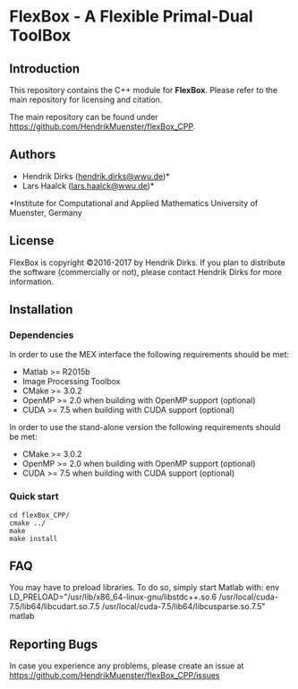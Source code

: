 # FlexBox - A **Flex**ible Primal-Dual Tool**Box**

## Introduction
This repository contains the C++ module for **FlexBox**. Please refer to the main repository for licensing and citation.

The main repository can be found under
https://github.com/HendrikMuenster/flexBox_CPP.

## Authors
* Hendrik Dirks ([hendrik.dirks@wwu.de](mailto:hendrik.dirks@wwu.de))*
* Lars Haalck ([lars.haalck@wwu.de](mailto:lars.haalck@wwu.de))*

\*Institute for Computational and Applied Mathematics
University of Muenster, Germany

## License
FlexBox is copyright ©2016-2017 by Hendrik Dirks.
If you plan to distribute the software (commercially or not), please contact Hendrik Dirks for more information.

## Installation

### Dependencies
In order to use the MEX interface the following requirements should be met:
* Matlab >= R2015b
* Image Processing Toolbox
* CMake >= 3.0.2
* OpenMP >= 2.0 when building with OpenMP support (optional)
* CUDA >= 7.5 when building with CUDA support (optional)

In order to use the stand-alone version the following requirements should be met:
* CMake >= 3.0.2
* OpenMP >= 2.0 when building with OpenMP support (optional)
* CUDA >= 7.5 when building with CUDA support (optional)

### Quick start
```
cd flexBox_CPP/
cmake ../
make
make install
```

## FAQ
You may have to preload libraries. To do so, simply start Matlab with:
env LD_PRELOAD="/usr/lib/x86_64-linux-gnu/libstdc++.so.6 /usr/local/cuda-7.5/lib64/libcudart.so.7.5 /usr/local/cuda-7.5/lib64/libcusparse.so.7.5" matlab



## Reporting Bugs
In case you experience any problems, please create an issue at https://github.com/HendrikMuenster/flexBox_CPP/issues

